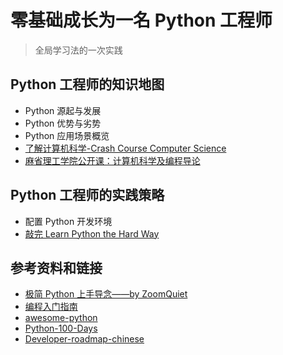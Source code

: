 # 零基础成长为一名 Python 工程师

> 全局学习法的一次实践

## Python 工程师的知识地图

- Python 源起与发展
- Python 优势与劣势
- Python 应用场景概览
- [了解计算机科学-Crash Course Computer Science](https://github.com/1c7/crash-course-computer-science-chinese)
- [麻省理工学院公开课：计算机科学及编程导论](http://open.163.com/special/opencourse/bianchengdaolun.html)

## Python 工程师的实践策略

- 配置 Python 开发环境
- [敲完 Learn Python the Hard Way](https://github.com/zhengxixuan/ipython/tree/master/01LPTHW)

## 参考资料和链接

- [极简 Python 上手导念——by ZoomQuiet](http://wiki.zoomquiet.io/pythonic/MinimalistPyStart)
- [编程入门指南](https://www.kancloud.cn/kancloud/intro-to-prog/52592)
- [awesome-python](https://github.com/vinta/awesome-python)
- [Python-100-Days](https://github.com/jackfrued/Python-100-Days)
- [Developer-roadmap-chinese](https://github.com/goodjack/developer-roadmap-chinese)